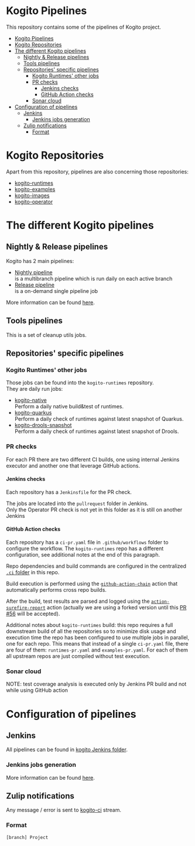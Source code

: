 # Kogito Pipelines

This repository contains some of the pipelines of Kogito project.

* [Kogito Pipelines](#kogito-pipelines)
* [Kogito Repositories](#kogito-repositories)
* [The different Kogito pipelines](#the-different-kogito-pipelines)
  * [Nightly & Release pipelines](#nightly--release-pipelines)
  * [Tools pipelines](#tools-pipelines)
  * [Repositories' specific pipelines](#repositories-specific-pipelines)
    * [Kogito Runtimes' other jobs](#kogito-runtimes-other-jobs)
    * [PR checks](#pr-checks)
      * [Jenkins checks](#jenkins-checks)
      * [GitHub Action checks](#github-action-checks)
    * [Sonar cloud](#sonar-cloud)
* [Configuration of pipelines](#configuration-of-pipelines)
  * [Jenkins](#jenkins)
    * [Jenkins jobs generation](#jenkins-jobs-generation)
  * [Zulip notifications](#zulip-notifications)
    * [Format](#format)

# Kogito Repositories

Apart from this repository, pipelines are also concerning those repositories:

* [kogito-runtimes](https://github.com/kiegroup/kogito-runtimes)
* [kogito-examples](https://github.com/kiegroup/kogito-examples)
* [kogito-images](https://github.com/kiegroup/kogito-images)
* [kogito-operator](https://github.com/kiegroup/kogito-operator)

# The different Kogito pipelines

## Nightly & Release pipelines

Kogito has 2 main pipelines:

* [Nightly pipeline](./.ci/jenkins/Jenkinsfile.nightly)  
  is a multibranch pipeline which is run daily on each active branch
* [Release pipeline](./.ci/jenkins/Jenkinsfile.release)  
  is a on-demand single pipeline job

More information can be found [here](./docs/nightly_and_release.md).

## Tools pipelines

This is a set of cleanup utils jobs.

## Repositories' specific pipelines

### Kogito Runtimes' other jobs

Those jobs can be found into the `kogito-runtimes` repository.  
They are daily run jobs:

* [kogito-native](https://github.com/kiegroup/kogito-runtimes/blob/main/.ci/jenkins/Jenkinsfile.native)  
  Perform a daily native build&test of runtimes.
* [kogito-quarkus](https://github.com/kiegroup/kogito-runtimes/blob/main/.ci/jenkins/Jenkinsfile.quarkus)  
  Perform a daily check of runtimes against latest snapshot of Quarkus.
* [kogito-drools-snapshot](https://github.com/kiegroup/kogito-runtimes/blob/main/.ci/jenkins/Jenkinsfile.drools)  
  Perform a daily check of runtimes against latest snapshot of Drools.

### PR checks

For each PR there are two different CI builds, one using internal Jenkins executor and another one that leverage GitHub actions.

#### Jenkins checks

Each repository has a `Jenkinsfile` for the PR check.

The jobs are located into the `pullrequest` folder in Jenkins.  
Only the Operator PR check is not yet in this folder as it is still on another Jenkins

#### GitHub Action checks

Each repository has a `ci-pr.yaml` file in `.github/workflows` folder to configure the workflow.
The `kogito-runtimes` repo has a different configuration, see additional notes at the end of this paragraph.

Repo dependencies and build commands are configured in the centralized [`.ci` folder](https://github.com/kiegroup/kogito-pipelines/tree/main/.ci) in this repo.

Build execution is performed using the [`github-action-chain`](https://github.com/kiegroup/github-action-build-chain) action that automatically performs cross repo builds.

After the build, test results are parsed and logged using the [`action-surefire-report`](https://github.com/ScaCap/action-surefire-report) action (actually we are using a forked version until this [PR #56](https://github.com/ScaCap/action-surefire-report/pull/56) will be accepted).

Additional notes about `kogito-runtimes` build: this repo requires a full downstream build of all the repositories so to minimize disk usage and execution time the repo has been configured to use multiple jobs in parallel, one for each repo.
This means that instead of a single `ci-pr.yaml` file, there are four of them: `runtimes-pr.yaml` and `examples-pr.yaml`. For each of them all upstream repos are just compiled without test execution.

### Sonar cloud

NOTE: test coverage analysis is executed only by Jenkins PR build and not while using GitHub action

# Configuration of pipelines

## Jenkins

All pipelines can be found in [kogito Jenkins folder](https://eng-jenkins-csb-business-automation.apps.ocp4.prod.psi.redhat.com/job/KIE/job/kogito).

### Jenkins jobs generation

More information can be found [here](./docs/jenkins.md).

## Zulip notifications

Any message / error is sent to [kogito-ci](https://kie.zulipchat.com/#narrow/stream/236603-kogito-ci) stream.

### Format

    [branch] Project
